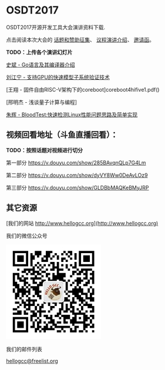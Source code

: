 # OSDT2017

OSDT2017开源开发工具大会演讲资料下载.

点击阅读本次大会的
[话题和赞助征集](http://www.hellogcc.org/?p=34315)、
[议程演讲介绍](http://www.hellogcc.org/?p=34329)、
[邀请函](http://www.hellogcc.org/?p=34341)。

**TODO：上传各个演讲幻灯片**

[史斌 - Go语言及其编译器介绍](golang.pdf)

[刘江宁 - 支持GPU的快速模型子系统验证技术](OSDT2017-ARM-GPU-Fast-Model.pdf)

[王翔 - 固件自由RISC-V架构下的coreboot]coreboot4hifive1.pdf()

[邢明杰 - 浅谈量子计算与编程]

[朱辉 - BloodTest:快速检测Linux性能问题思路及简单实现](bloodtest.pdf)

## 视频回看地址（斗鱼直播回看）：

**TODO：按照话题对视频进行切分**

第一部分
https://v.douyu.com/show/285BAvqnQLp7G4Lm

第二部分
https://v.douyu.com/show/dyVY8Ww0DeAvLOz9

第三部分
https://v.douyu.com/show/GLDBbMAQKeBMyJRP

## 其它资源

[我们的网站 http://www.hellogcc.org](http://www.hellogcc.org)

我们的微信公众号

![hellogcc2007](weixin_hellogcc2007.jpg)

我们的邮件列表

hellogcc@freelist.org
